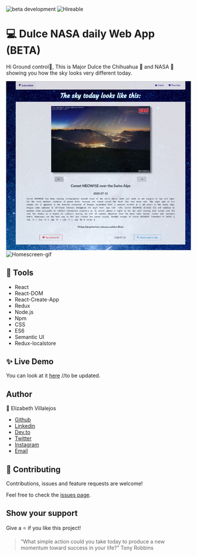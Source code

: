 ![beta development](https://img.shields.io/badge/beta-development-green?style=flat-square)
![Hireable](https://cdn.rawgit.com/hiendv/hireable/master/styles/default/yes.svg)

# 💻 Dulce NASA daily Web App (BETA)

Hi Ground control:wave:, This is Major Dulce the Chihuahua :dog: and NASA :rocket: showing you how the sky looks very different today. 

![Homescreen](docs/home.png)
![Homescreen-gif](docs/giphy.gif)

## 🔨 Tools
- React
- React-DOM
- React-Create-App
- Redux
- Node.js
- Npm
- CSS
- ES6
- Semantic UI
- Redux-localstore


## ✨ Live Demo

You can look at it [here]() //to be updated.


## Author

👤 Elizabeth Villalejos

- [Github](https://github.com/misselliev)
- [Linkedin](https://linkedin.com/ellievillalejos)
- [Dev.to](https://dev.to/misselliev)
- [Twitter](https://twitter.com/miss_elliev/)
- [Instagram](https://www.instagram.com/miss_elliev/)
- [Email](mailto:elizabeth.villalejos@gmail.com?subject=Website%20Inquiry)


## 🤝 Contributing

Contributions, issues and feature requests are welcome!

Feel free to check the [issues page](issues/).

## Show your support

Give a ⭐️ if you like this project!

> “What simple action could you take today to produce a new momentum toward success in your life?” Tony Robbins
